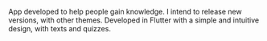 App developed to help people gain knowledge. I intend to release new versions, with other themes. 
Developed in Flutter with a simple and intuitive design, with texts and quizzes.
